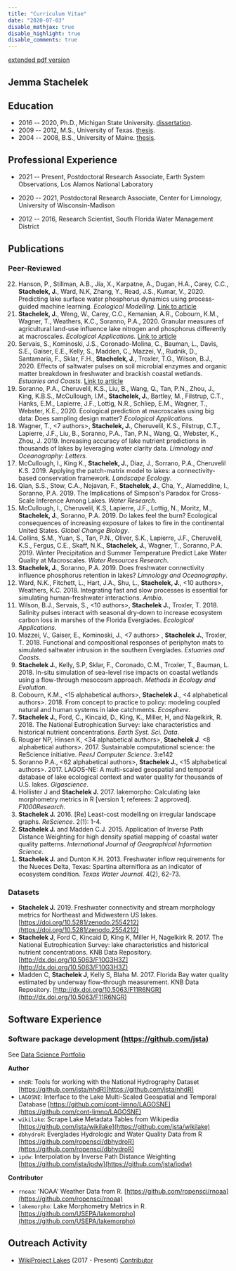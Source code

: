 ```yaml
---
title: "Curriculum Vitae"
date: "2020-07-03"
disable_mathjax: true
disable_highlight: true
disable_comments: true
---
```


[extended pdf version](../pdf/cv.pdf)

## Jemma Stachelek

## Education

- 2016 -- 2020, Ph.D., Michigan State University. [dissertation](https://www.proquest.com/docview/2435195033).
- 2009 -- 2012, M.S., University of Texas. [thesis](http://repositories.lib.utexas.edu/handle/2152/ETD-UT-2012-05-5549).
- 2004 -- 2008, B.S., University of Maine. [thesis](../pdf/FieldGuidetoMarinePlantsAlgae.pdf).

## Professional Experience

- 2021 -- Present, Postdoctoral Research Associate, Earth System Observations, Los Alamos National Laboratory

- 2020 -- 2021, Postdoctoral Research Associate, Center for Limnology, University of Wisconsin-Madison
  
- 2012 -- 2016, Research Scientist, South Florida Water Management District

## Publications

### Peer-Reviewed

<ol reversed>

<li>Hanson, P., Stillman, A.B., Jia, X., Karpatne, A., Dugan, H.A., Carey, C.C., <b>Stachelek, J.</b>, Ward, N.K, Zhang, Y., Read, J.S., Kumar, V., 2020. Predicting lake surface water phosphorus dynamics using process-guided machine learning. <i>Ecological Modelling.</i> <a aria-label="doi link" target="_blank" href="https://doi.org/10.1016/j.ecolmodel.2020.109136"><i aria-hidden="true" class="ai ai-doi" title="doi link"></i> <span class="sr-only">Link to article</span> </a>

<li><b>Stachelek, J.</b>, Weng, W., Carey, C.C., Kemanian, A.R., Cobourn, K.M., Wagner, T., Weathers, K.C., Soranno, P.A., 2020. Granular measures of agricultural land-use influence lake nitrogen and phosphorus differently at macroscales. <i>Ecological Applications.</i> <a aria-label="doi link" target="_blank" href="https://doi.org/10.1002/eap.2187"><i aria-hidden="true" class="ai ai-doi" title="doi link"></i> <span class="sr-only">Link to article</span> </a> <a aria-label="download link" target="_blank" href="../pdf/2020_stachelek_ecoapps.pdf"><i aria-hidden="true" class="fa fa-download" title="download link"></i></a>

<li>Servais, S., Kominoski, J.S., Coronado-Molina, C., Bauman, L., Davis, S.E., Gaiser, E.E., Kelly, S., Madden, C., Mazzei, V., Rudnik, D., Santamaria, F., Sklar, F.H., <b>Stachelek, J.</b>, Troxler, T.G., Wilson, B.J., 2020. Effects of saltwater pulses on soil microbial enzymes and organic matter breakdown in freshwater and brackish coastal wetlands. <i>Estuaries and Coasts.</i> <a aria-label="doi link" target="_blank" href="https://doi.org/10.1007/s12237-020-00708-1"><i aria-hidden="true" class="ai ai-doi" title="doi link"></i> <span class="sr-only">Link to article</span> </a>

<li> Soranno, P.A., Cheruvelil, K.S., Liu, B., Wang, Q., Tan, P.N., Zhou, J., King, K.B.S., McCullough, I.M., <b>Stachelek, J.</b>, Bartley, M., Filstrup, C.T., Hanks, E.M., Lapierre, J.F., Lottig, N.R., Schliep, E.M., Wagner, T., Webster, K.E., 2020. Ecological prediction at macroscales using big data: Does sampling design matter? <i>Ecological Applications.</i> <a aria-label="doi link" target="_blank" href="https://doi.org/10.1002/eap.2123"><i aria-hidden="true" class="ai ai-doi" title="doi link"></i></a>

<li> Wagner, T., <7 authors>, <b>Stachelek, J.</b>, Cheruvelil, K.S., Filstrup, C.T., Lapierre, J.F., Liu, B., Soranno, P.A., Tan, P.N., Wang, Q., Webster, K.,  Zhou, J. 2019. Increasing accuracy of lake nutrient predictions in thousands of lakes by leveraging water clarity data. <i>Limnology and Oceanography: Letters.</i>  <a aria-label="doi link" target="_blank" href="https://doi.org/10.1002/lol2.10134"><i aria-hidden="true" class="ai ai-doi" title="doi link"></i></a> 
</li>

<li> McCullough, I., King K., <b>Stachelek, J.</b>, Diaz, J., Sorrano, P.A., Cheruvelil K.S. 2019. Applying the patch-matrix model to lakes: a connectivity-based conservation framework. <i>Landscape Ecology</i>. <a aria-label="doi link" target="_blank" href="https://doi.org/10.1007/s10980-019-00915-7"><i aria-hidden="true" class="ai ai-doi" title="doi link"></i></a>
</li>

<li> Qian, S.S., Stow, C.A., Nojavan, F., <b>Stachelek, J.</b>, Cha, Y., Alameddine, I., Soranno, P.A. 2019. The Implications of Simpson's Paradox for Cross-Scale Inference Among Lakes. <i>Water Research</i>. <a aria-label="doi link" target="_blank" href="https://doi.org/10.1016/j.watres.2019.114855"><i aria-hidden="true" class="ai ai-doi" title="doi link"></i></a>
</li>

<li> McCullough, I., Cheruvelil, K.S, Lapierre, J.F., Lottig, N., Moritz, M., <b> Stachelek, J.</b>, Soranno, P.A. 2019. Do lakes feel the burn? Ecological consequences of increasing exposure of lakes to fire in the continental United States. <i>Global Change Biology</i>. <a aria-label="doi link" target="_blank" href="https://doi.org/10.1111/gcb.14732"><i aria-hidden="true" class="ai ai-doi" title="doi link"></i></a>
</li>

<li>Collins, S.M., Yuan, S., Tan, P.N., Oliver, S.K., Lapierre, J.F., Cheruvelil, K.S., Fergus, C.E., Skaff, N.K., <b>Stachelek, J.</b>, Wagner, T., Soranno, P.A. 2019. Winter Precipitation and Summer Temperature Predict Lake Water Quality at Macroscales. <i>Water Resources Research</i>. <a aria-label="doi link" target="_blank" href="https://doi.org/10.1029/2018WR023088"><i aria-hidden="true" class="ai ai-doi" title="doi link"></i></a>
</li>

<li><b>Stachelek, J.</b>, Soranno, P.A. 2019. Does freshwater connectivity influence phosphorus retention in lakes? <i>Limnology and Oceanography</i>. <a aria-label="doi link" target="_blank" href="https://doi.org/10.1002/lno.11137"><i aria-hidden="true" class="ai ai-doi" title="doi link"></i></a> <a aria-label="download link" target="_blank" href="../pdf/2019_stachelek-soranno_preprint.pdf"><i aria-hidden="true" class="fa fa-download" title="download link"></i></a>
</li>

<li>Ward, N.K., Fitchett, L., Hart, J.A., Shu, L., <b>Stachelek, J.</b>, <10 authors>, Weathers, K.C. 2018. Integrating fast and slow processes is essential for simulating human-freshwater interactions. <i>Ambio</i>. <a aria-label="doi link" target="_blank" href="https://doi.org/10.1007/s13280-018-1136-6"><i aria-hidden="true" class="ai ai-doi" title="doi link"></i></a>
</li>

<li>Wilson, B.J., Servais, S., <10 authors>, <b>Stachelek J.</b>, Troxler, T. 2018. Salinity pulses interact with seasonal dry‐down to increase ecosystem carbon loss in marshes of the Florida Everglades. <i>Ecological Applications</i>. <a aria-label="doi link" target="_blank" href="https://doi.org/10.1002/eap.1798"><i aria-hidden="true" class="ai ai-doi" title="doi link"></i></a>
</li>

<li>Mazzei, V., Gaiser, E., Kominoski, J., <7 authors> , <b>Stachelek J.</b>, Troxler, T. 2018. Functional and compositional responses of periphyton mats to simulated saltwater intrusion in the southern Everglades. <i>Estuaries and Coasts</i>. <a aria-label="doi link" target="_blank" href="https://doi.org/10.1007/s12237-018-0415-6"><i aria-hidden="true" class="ai ai-doi" title="doi link"></i></a>
</li> 

<li><b>Stachelek J.</b>, Kelly, S.P, Sklar, F., Coronado, C.M., Troxler, T., Bauman, L. 2018. In-situ simulation of sea-level rise impacts on coastal wetlands using a flow-through mesocosm approach. <i>Methods in Ecology and Evolution</i>. <a aria-label="doi link" target="_blank" href="https://doi.org/10.1111/2041-210X.13028"><i aria-hidden="true" class="ai ai-doi" title="doi link"></i></a>
</li>

<li>Cobourn, K.M., <15 alphabetical authors>, <b>Stachelek J.</b>, <4 alphabetical authors>. 2018. From concept to practice to policy: modeling coupled natural and human systems in lake catchments. <i>Ecosphere</i>. <a aria-label="doi link" target="_blank" href="https://doi.org/10.1002/ecs2.2209"><i aria-hidden="true" class="ai ai-doi" title="doi link"></i></a>
</li>

<li><b>Stachelek J.</b>, Ford, C., Kincaid, D., King, K., Miller, H, and Nagelkirk, R. 2018. The National Eutrophication Survey: lake characteristics and historical nutrient concentrations. <i>Earth Syst. Sci. Data</i>. <a aria-label="doi link" target="_blank" href="https://doi.org/10.5194/essd-10-81-2018"><i aria-hidden="true" class="ai ai-doi" title="doi link"></i></a>
</li>

<li> Rougier NP, Hinsen K, <34 alphabetical authors>, <b>Stachelek J</b>. <8 alphabetical authors>. 2017. Sustainable computational science: the ReScience initiative. <i>PeerJ Computer Science</i>. 3:e142 <a aria-label="doi link" target="_blank" href="https://doi.org/10.7717/peerj-cs.142"><i aria-hidden="true" class="ai ai-doi" title="doi link"></i></a>
</li>

<li> Soranno P.A., <62 alphabetical authors>, <b>Stachelek J.</b>, <15 alphabetical authors>. 2017. LAGOS-NE: A multi-scaled geospatial and temporal database of lake ecological context and water quality for thousands of U.S. lakes. <i>Gigascience</i>. <a aria-label="doi link" target="_blank" href="https://doi.org/10.1093/gigascience/gix101"><i aria-hidden="true" class="ai ai-doi" title="doi link"></i></a>
</li>

<li> Hollister J and <b>Stachelek J.</b> 2017. lakemorpho: Calculating lake morphometry metrics in R [version 1; referees: 2 approved]. <i>F1000Research</i>. <a aria-label="doi link" target="_blank" href="https://doi.org/10.12688/f1000research.12512.1"><i aria-hidden="true" class="ai ai-doi" title="doi link"></i></a>
</li>

<li> <b>Stachelek J.</b> 2016. [Re] Least-cost modelling on irregular landscape graphs. <i>ReScience</i>. 2(1): 1-4. <a aria-label="download link" target="_blank" href="../pdf/2016_stachelek_rescience.pdf"><i aria-hidden="true" class="fa fa-download" title="download link"></i></a>
</li>

<li> <b>Stachelek J.</b> and Madden C.J. 2015. Application of Inverse Path Distance Weighting for high density spatial mapping of coastal water quality patterns. <i>International Journal of Geographical Information Science</i>. <a aria-label="doi link" target="_blank" href="https://doi.org/10.1080/13658816.2015.1018833"><i aria-hidden="true" class="ai ai-doi" title="doi link"></i></a> <a aria-label="download link" target="_blank" href="../pdf/stachmadden2015am.pdf"><i aria-hidden="true" class="fa fa-download" title="download link"></i></a>
</li>

<li> <b>Stachelek J.</b> and Dunton K.H. 2013. Freshwater inflow requirements for the Nueces Delta, Texas: Spartina alterniflora as an indicator of ecosystem condition. <i>Texas Water Journal</i>. 4(2), 62-73. <a aria-label="download link" target="_blank" href="../pdf/StachelekDunton2013.pdf"><i aria-hidden="true" class="fa fa-download" title="download link"></i></a>
</li>

</ol>
  
<!---### In-Prep (manuscripts available upon request)

- **Stachelek J.**, Madden, C.J., Kelly, S.P, Blaha, M. Fine-scale relationships between phytoplankton abundance and environmental drivers in Florida Bay, USA.
- Park, S.R., **Stachelek, J.**, Dunton K.H. Photosynthesis and drought resilience in three emergent vascular plant species common to marshes of the western Gulf of Mexico.--->

### Datasets

- **Stachelek J.** 2019. Freshwater connectivity and stream morphology metrics for Northeast and Midwestern US lakes. [https://doi.org/10.5281/zenodo.2554212](https://doi.org/10.5281/zenodo.2554212)
- **Stachelek J**, Ford C, Kincaid D, King K, Miller H, Nagelkirk R. 2017. The National Eutrophication Survey: lake characteristics and historical nutrient concentrations. KNB Data Repository. [http://dx.doi.org/10.5063/F10G3H3Z](http://dx.doi.org/10.5063/F10G3H3Z)
- Madden C, **Stachelek J**, Kelly S, Blaha M. 2017. Florida Bay water quality estimated by underway flow-through measurement. KNB Data Repository. [http://dx.doi.org/10.5063/F11R6NGR](http://dx.doi.org/10.5063/F11R6NGR)

## Software Experience
  
### Software package development [(https://github.com/jsta)](https://github.com/jsta)

See [Data Science Portfolio](https://jsta.github.io/gh_cran_portfolio/)

**Author**

- `nhdR`: Tools for working with the National Hydrography Dataset
[https://github.com/jsta/nhdR](https://github.com/jsta/nhdR)
- `LAGOSNE`: Interface to the Lake Multi-Scaled Geospatial and Temporal Database
[https://github.com/cont-limno/LAGOSNE](https://github.com/cont-limno/LAGOSNE) 
- `wikilake`: Scrape Lake Metadata Tables from Wikipedia
[https://github.com/jsta/wikilake](https://github.com/jsta/wikilake) 
- `dbhydroR`: Everglades Hydrologic and Water Quality Data from R
[https://github.com/ropensci/dbhydroR](https://github.com/ropensci/dbhydroR)
- `ipdw`: Interpolation by Inverse Path Distance Weighting
[https://github.com/jsta/ipdw](https://github.com/jsta/ipdw)

**Contributor**

- `rnoaa`: 'NOAA' Weather Data from R. [https://github.com/ropensci/rnoaa](https://github.com/ropensci/rnoaa)
- `lakemorpho`: Lake Morphometry Metrics in R. [https://github.com/USEPA/lakemorpho](https://github.com/USEPA/lakemorpho)

<!---### Other software experience

- Operating Systems: Debian/Ubuntu/Fedora Linux, Windows
- Office productivity software: Microsoft Office (Word, Excel and PowerPoint), LibreOffice, LaTeX
- Statistical Software: R
- Coding languages: R, Python, Fortran
- Data management: SQLite, netcdf
- Version control systems: Git, GitHub
- Web development: `shiny`

## Presentations

**See pdf version**

## Teaching Experience

### Michigan State University 

- Delivered workshops to teach version control software (Git) for application in academic research (EEBB Programming Group, Spring 2017)
-  Delivered workshops to teach basic Python and Linux command line use (Institute for Cyber-enabled Research, Spring 2017)

### Software Carpentry

- Instructor (2016 - present)
- Delivered workshops (2) to teach GIS skills for research computing
- Lesson Mainainter, (2015 - present), [Geospatial Data Analysis with R](http://www.datacarpentry.org/lessons/). Data Carpentry.
  
### NSF GK-12 Fellowship - University of Texas Marine Science Institute / Port Aransas HS

- AP Human Geography / GIS (Fall 2010 / Spring 2011) 
- Developed GIS lesson material; delivered lessons; evaluated student work

### Teaching Assistant - University of Texas at Austin

- Introduction to Oceanography (Fall 2009/Spring 2010)
- Taught lectures; delivered laboratory practicals; marked assignments and exams

## Service Activity
  
- Soranno, P., King, K., Poisson, A., **Stachelek, J.**, Boudreau, C., Skaff, N., Smith, N. (2017) Cyberinfrastructure support for collaboration and open science in ecology. NSF Request for Information on Future Needs for Advanced Cyberinfrastructure to Support Science and Engineering Research ([https://www.nsf.gov/cise/oac/ci2030/pdf/RFI-Soranno-261.pdf](https://www.nsf.gov/cise/oac/ci2030/pdf/RFI-Soranno-261.pdf))
- Reviewer (2017) _Journal of Open Source Software_, _Frontiers in Ecology and Evolution_, [ROpenSci](https://github.com/ropensci/onboarding/issues/118)
- Reviewer (2016) _Texas Water Journal_, _Journal of Open Source Software_ (2), _Peerage of Science_, _Journal of Atmospheric and Oceanic Technology_
- Reviewer (2015) _Ecological Modelling_
- NEON spatio-temporal hackathon (2015) - developed tutorials and assessment instruments to teach fundamental big data skills needed to work efficiently with large spatio-temporal data using open tools, such as R and Python. [link](http://www.neoninc.org/updates-events/update/nsf-biocenters-unite-close-scientific-data-skills-gap-focus-phenology)--->

## Outreach Activity  

- [WikiProject Lakes](https://en.wikipedia.org/wiki/Wikipedia:WikiProject_Lakes) (2017 - Present) [Contributor](https://en.wikipedia.org/wiki/Special:Contributions/Jst4)

<!--- Everglades Day (2016) Guided tours of science activities at the Loxahatchee Impoundment Landscape Assessment. 17th Annual Everglades Day, Loxahatchee National Wildlife Refuge.
- National Public Radio (2016) Rising Seas Push Too Much Salt Into the Florida Everglades. [link](http://www.npr.org/2016/05/25/477014085/rising-seas-push-too-much-salt-into-the-florida-everglades)
- PBS Newshour (2015) Florida's Everglades face new invasive threat: rising sea levels. [youtube](https://www.youtube.com/watch?v=ggOl-vaXIFk)

## Honors and Awards

- GLEON Student Travel Award 2017
- Invited participant to the [2017 rOpenSci Conference](http://unconf17.ropensci.org/)
- Finalist for the 2012 NOAA Coastal Management Fellowship
- Best poster award at the 2012 Texas Bays and Estuaries Meeting

## Membership
  
- Coastal and Estuarine Research Federation
- Ecological Society of America
- Foundation for Open Access Statistics--->